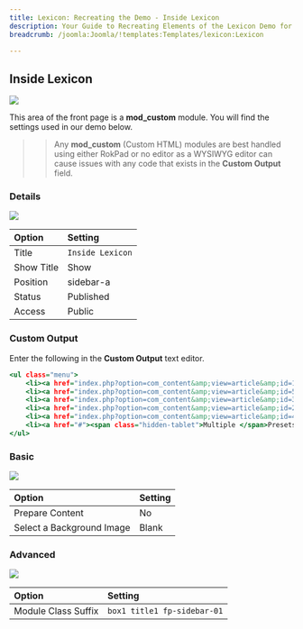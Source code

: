```yaml
---
title: Lexicon: Recreating the Demo - Inside Lexicon
description: Your Guide to Recreating Elements of the Lexicon Demo for Joomla
breadcrumb: /joomla:Joomla/!templates:Templates/lexicon:Lexicon

---
```


Inside Lexicon
-----

![][demo]

This area of the front page is a **mod_custom** module. You will find the settings used in our demo below.

>> Any **mod_custom** (Custom HTML) modules are best handled using either RokPad or no editor as a WYSIWYG editor can cause issues with any code that exists in the **Custom Output** field.

### Details

![][demo2]

| Option     | Setting          |  
| :--------- | :--------------- |  
| Title      | `Inside Lexicon` |  
| Show Title | Show             |  
| Position   | sidebar-a        |  
| Status     | Published        |  
| Access     | Public           |  

### Custom Output

Enter the following in the **Custom Output** text editor.

~~~ .html
<ul class="menu">
    <li><a href="index.php?option=com_content&amp;view=article&amp;id=1&amp;Itemid=111">Gantry<span class="hidden-tablet"> Framework</span></a></li>
    <li><a href="index.php?option=com_content&amp;view=article&amp;id=5&amp;Itemid=115">Dropdown<span class="hidden-tablet"> Menu</span></a></li>
    <li><a href="index.php?option=com_content&amp;view=article&amp;id=3&amp;Itemid=113"><span class="hidden-tablet">Module </span>Variations</a></li>
    <li><a href="index.php?option=com_content&amp;view=article&amp;id=2&amp;Itemid=112"><span class="hidden-tablet">Module </span>Positions</a></li>
    <li><a href="index.php?option=com_content&amp;view=article&amp;id=4&amp;Itemid=114"><span class="hidden-tablet">Custom </span>Typography</a></li>
    <li><a href="#"><span class="hidden-tablet">Multiple </span>Presets</a></li>
</ul>
~~~

### Basic

![][demo3]

| Option                    | Setting |  
| :------------------------ | :------ |  
| Prepare Content           | No      |  
| Select a Background Image | Blank   |

### Advanced

![][demo4]

| Option              | Setting                     |  
| :------------------ | :-------------------------- |  
| Module Class Suffix | `box1 title1 fp-sidebar-01` |  

[demo]: assets/demo_2.jpeg
[demo2]: assets/demo_2a.jpeg
[demo3]: assets/demo_2b.jpeg
[demo4]: assets/demo_2c.jpeg
